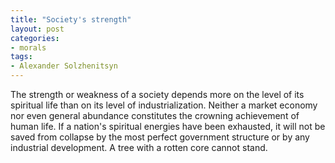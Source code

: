 ```yaml
---
title: "Society's strength"
layout: post
categories:
- morals
tags:
- Alexander Solzhenitsyn
---
```


The strength or weakness of a society depends more on the level of its spiritual life than on its level of industrialization. Neither a market economy nor even general abundance constitutes the crowning achievement of human life. If a nation's spiritual energies have been exhausted, it will not be saved from collapse by the most perfect government structure or by any industrial development. A tree with a rotten core cannot stand.
